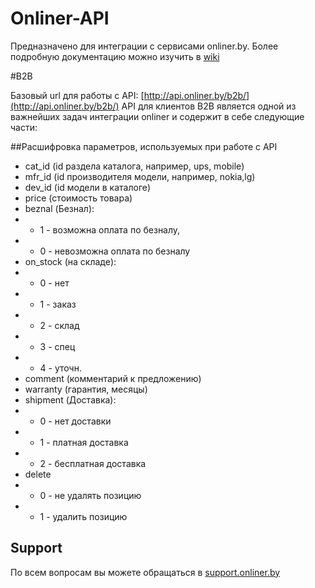 Onliner-API
=============

Предназначено для интеграции с сервисами onliner.by.
Более подробную документацию можно изучить в [wiki](http://wiki.github.com/shemerey/Onliner-API/)

#B2B

Базовый url для работы с API: [http://api.onliner.by/b2b/](http://api.onliner.by/b2b/)
API для клиентов B2B является одной из важнейших задач интеграции onliner и содержит в себе следующие части: 

##Расшифровка параметров, используемых при работе с API

* cat_id (id раздела каталога, например, ups, mobile)
* mfr_id (id производителя модели, например, nokia,lg)
* dev_id (id модели в каталоге)
* price (стоимость товара)
* beznal (Безнал):
* * 1 - возможна оплата по безналу,
* * 0 - невозможна оплата по безналу
* on_stock (на складе):
* * 0 - нет
* * 1 - заказ
* * 2 - склад
* * 3 - спец
* * 4 - уточн.
* comment (комментарий к предложению)
* warranty (гарантия, месяцы)
* shipment (Доставка):
* * 0 - нет доставки
* * 1 - платная доставка
* * 2 - бесплатная доставка
* delete
* * 0 - не удалять позицию
* * 1 - удалить позицию


Support
-------

По всем вопросам вы можете обращаться в [support.onliner.by](http://support.onliner.by/)


